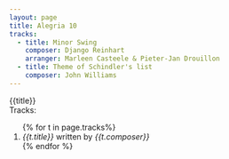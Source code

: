 ```yaml
---
layout: page
title: Alegria 10
tracks:
  - title: Minor Swing
    composer: Django Reinhart
    arranger: Marleen Casteele & Pieter-Jan Drouillon
  - title: Theme of Schindler's list
    composer: John Williams
---
```

{{title}}<br/>
Tracks:
<ol>
{% for t in page.tracks%}
<li><i>{{t.title}}</i> written by <i>{{t.composer}}</i></li>
{% endfor %}
</ol>
